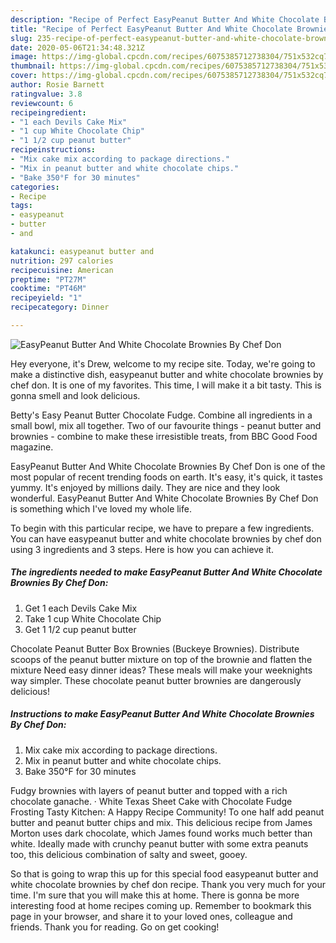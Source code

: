 ```yaml
---
description: "Recipe of Perfect EasyPeanut Butter And White Chocolate Brownies By Chef Don"
title: "Recipe of Perfect EasyPeanut Butter And White Chocolate Brownies By Chef Don"
slug: 235-recipe-of-perfect-easypeanut-butter-and-white-chocolate-brownies-by-chef-don
date: 2020-05-06T21:34:48.321Z
image: https://img-global.cpcdn.com/recipes/6075385712738304/751x532cq70/easypeanut-butter-and-white-chocolate-brownies-by-chef-don-recipe-main-photo.jpg
thumbnail: https://img-global.cpcdn.com/recipes/6075385712738304/751x532cq70/easypeanut-butter-and-white-chocolate-brownies-by-chef-don-recipe-main-photo.jpg
cover: https://img-global.cpcdn.com/recipes/6075385712738304/751x532cq70/easypeanut-butter-and-white-chocolate-brownies-by-chef-don-recipe-main-photo.jpg
author: Rosie Barnett
ratingvalue: 3.8
reviewcount: 6
recipeingredient:
- "1 each Devils Cake Mix"
- "1 cup White Chocolate Chip"
- "1 1/2 cup peanut butter"
recipeinstructions:
- "Mix cake mix according to package directions."
- "Mix in peanut butter and white chocolate chips."
- "Bake 350°F for 30 minutes"
categories:
- Recipe
tags:
- easypeanut
- butter
- and

katakunci: easypeanut butter and 
nutrition: 297 calories
recipecuisine: American
preptime: "PT27M"
cooktime: "PT46M"
recipeyield: "1"
recipecategory: Dinner

---
```



![EasyPeanut Butter And White Chocolate Brownies By Chef Don](https://img-global.cpcdn.com/recipes/6075385712738304/751x532cq70/easypeanut-butter-and-white-chocolate-brownies-by-chef-don-recipe-main-photo.jpg)

Hey everyone, it's Drew, welcome to my recipe site. Today, we're going to make a distinctive dish, easypeanut butter and white chocolate brownies by chef don. It is one of my favorites. This time, I will make it a bit tasty. This is gonna smell and look delicious.

Betty&#39;s Easy Peanut Butter Chocolate Fudge. Combine all ingredients in a small bowl, mix all together. Two of our favourite things - peanut butter and brownies - combine to make these irresistible treats, from BBC Good Food magazine.

EasyPeanut Butter And White Chocolate Brownies By Chef Don is one of the most popular of recent trending foods on earth. It's easy, it's quick, it tastes yummy. It's enjoyed by millions daily. They are nice and they look wonderful. EasyPeanut Butter And White Chocolate Brownies By Chef Don is something which I've loved my whole life.


To begin with this particular recipe, we have to prepare a few ingredients. You can have easypeanut butter and white chocolate brownies by chef don using 3 ingredients and 3 steps. Here is how you can achieve it.

<!--inarticleads1-->

##### The ingredients needed to make EasyPeanut Butter And White Chocolate Brownies By Chef Don:

1. Get 1 each Devils Cake Mix
1. Take 1 cup White Chocolate Chip
1. Get 1 1/2 cup peanut butter


Chocolate Peanut Butter Box Brownies (Buckeye Brownies). Distribute scoops of the peanut butter mixture on top of the brownie and flatten the mixture Need easy dinner ideas? These meals will make your weeknights way simpler. These chocolate peanut butter brownies are dangerously delicious! 

<!--inarticleads2-->

##### Instructions to make EasyPeanut Butter And White Chocolate Brownies By Chef Don:

1. Mix cake mix according to package directions.
1. Mix in peanut butter and white chocolate chips.
1. Bake 350°F for 30 minutes


Fudgy brownies with layers of peanut butter and topped with a rich chocolate ganache. · White Texas Sheet Cake with Chocolate Fudge Frosting Tasty Kitchen: A Happy Recipe Community! To one half add peanut butter and peanut butter chips and mix. This delicious recipe from James Morton uses dark chocolate, which James found works much better than white. Ideally made with crunchy peanut butter with some extra peanuts too, this delicious combination of salty and sweet, gooey. 

So that is going to wrap this up for this special food easypeanut butter and white chocolate brownies by chef don recipe. Thank you very much for your time. I'm sure that you will make this at home. There is gonna be more interesting food at home recipes coming up. Remember to bookmark this page in your browser, and share it to your loved ones, colleague and friends. Thank you for reading. Go on get cooking!

